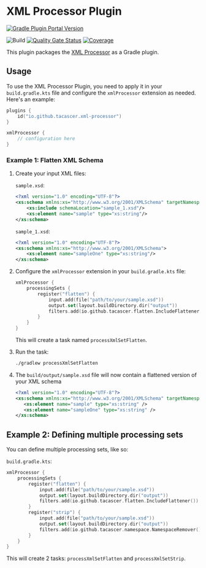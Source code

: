 # XML Processor Plugin

[![Gradle Plugin Portal Version](https://img.shields.io/gradle-plugin-portal/v/io.github.tacascer.xml-processor?style=for-the-badge&logo=gradle)](https://plugins.gradle.org/plugin/io.github.tacascer.xml-processor)

![Build](https://github.com/tacascer-org/xml-processor/actions/workflows/build.yml/badge.svg?branch=main)
[![Quality Gate Status](https://sonarcloud.io/api/project_badges/measure?project=tacascer-org_xml-processor-plugin&metric=alert_status)](https://sonarcloud.io/summary/new_code?id=tacascer-org_xml-processor-plugin)
[![Coverage](https://sonarcloud.io/api/project_badges/measure?project=tacascer-org_xml-processor-plugin&metric=coverage)](https://sonarcloud.io/summary/new_code?id=tacascer-org_xml-processor-plugin)

This plugin packages the [XML Processor](https://github.com/tacascer-org/xml-processor?tab=readme-ov-file#xml-processor)
as a Gradle plugin.

## Usage

To use the XML Processor Plugin, you need to apply it in your `build.gradle.kts` file and configure the `xmlProcessor`
extension as needed. Here's an example:

```kotlin
plugins {
    id("io.github.tacascer.xml-processor")
}

xmlProcessor {
    // configuration here
}
```

### Example 1: Flatten XML Schema

1. Create your input XML files:

   `sample.xsd`:

    ```xml
    <?xml version="1.0" encoding="UTF-8"?>
    <xs:schema xmlns:xs="http://www.w3.org/2001/XMLSchema" targetNamespace="http://www.sample.com">
        <xs:include schemaLocation="sample_1.xsd"/>
        <xs:element name="sample" type="xs:string"/>
    </xs:schema>
    ```

   `sample_1.xsd`:

    ```xml
    <?xml version="1.0" encoding="UTF-8"?>
    <xs:schema xmlns:xs="http://www.w3.org/2001/XMLSchema">
        <xs:element name="sampleOne" type="xs:string"/>
    </xs:schema>
    ```

2. Configure the `xmlProcessor` extension in your `build.gradle.kts` file:

    ```kotlin
    xmlProcessor {
        processingSets {
            register("flatten") {
                input.add(file("path/to/your/sample.xsd"))
                output.set(layout.buildDirectory.dir("output"))
                filters.add(io.github.tacascer.flatten.IncludeFlattener())
            }
        }
    }
    ```

   This will create a task named `processXmlSetFlatten`.

3. Run the task:

    ```bash
    ./gradlew processXmlSetFlatten
    ```

4. The `build/output/sample.xsd` file will now contain a flattened version of your XML schema

      ```xml
     <?xml version="1.0" encoding="UTF-8"?>
     <xs:schema xmlns:xs="http://www.w3.org/2001/XMLSchema" targetNamespace="http://www.sample.com">
         <xs:element name="sample" type="xs:string" />
         <xs:element name="sampleOne" type="xs:string" />
     </xs:schema>
      ```

## Example 2: Defining multiple processing sets

You can define multiple processing sets, like so:

`build.gradle.kts`:

```kotlin
xmlProcessor {
    processingSets {
        register("flatten") {
            input.add(file("path/to/your/sample.xsd"))
            output.set(layout.buildDirectory.dir("output"))
            filters.add(io.github.tacascer.flatten.IncludeFlattener())
        }
        register("strip") {
            input.add(file("path/to/your/sample.xsd"))
            output.set(layout.buildDirectory.dir("output"))
            filters.add(io.github.tacascer.namespace.NamespaceRemover())
        }
    }
}
```

This will create 2 tasks: `processXmlSetFlatten` and `processXmlSetStrip`.
